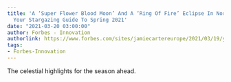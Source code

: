 ```yaml
---
title: 'A ‘Super Flower Blood Moon’ And A ‘Ring Of Fire’ Eclipse In North America:
  Your Stargazing Guide To Spring 2021'
date: "2021-03-20 03:00:00"
author: Forbes - Innovation
authorlink: https://www.forbes.com/sites/jamiecartereurope/2021/03/19/your-stargazing-guide-to-spring-2021-two-supermoons-a-super-flower-blood-moon-and-a-rare-ring-of-fire-in-north-america/
tags:
- Forbes-Innovation
---
```

The celestial highlights for the season ahead.